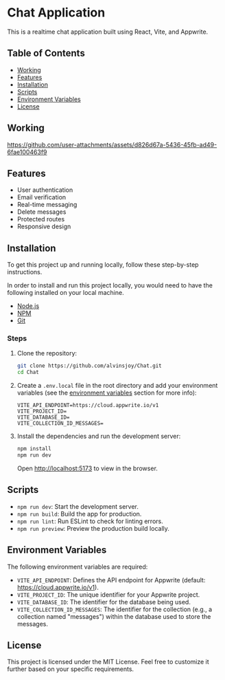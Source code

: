 # Chat Application

This is a realtime chat application built using React, Vite, and Appwrite.

## Table of Contents

- [Working](#working)
- [Features](#features)
- [Installation](#installation)
- [Scripts](#scripts)
- [Environment Variables](#environment-variables)
- [License](#license)

## Working

<https://github.com/user-attachments/assets/d826d67a-5436-45fb-ad49-6fae100463f9>

## Features

- User authentication
- Email verification
- Real-time messaging
- Delete messages
- Protected routes
- Responsive design

## Installation

To get this project up and running locally, follow these step-by-step instructions.

In order to install and run this project locally, you would need to have the following installed on your local machine.

- [Node.js](https://nodejs.org)
- [NPM](https://www.npmjs.com)
- [Git](https://git-scm.com)

### Steps

1. Clone the repository:

    ```sh
    git clone https://github.com/alvinsjoy/Chat.git
    cd Chat
    ```

2. Create a `.env.local` file in the root directory and add your environment variables (see the [environment variables](#environment-variables) section for more info):

    ```env
    VITE_API_ENDPOINT=https://cloud.appwrite.io/v1
    VITE_PROJECT_ID=
    VITE_DATABASE_ID=
    VITE_COLLECTION_ID_MESSAGES=
    ```

3. Install the dependencies and run the development server:

    ```sh
    npm install
    npm run dev
    ```

    Open <http://localhost:5173> to view in the browser.

## Scripts

- `npm run dev`: Start the development server.
- `npm run build`: Build the app for production.
- `npm run lint`: Run ESLint to check for linting errors.
- `npm run preview`: Preview the production build locally.

## Environment Variables

The following environment variables are required:

- `VITE_API_ENDPOINT`: Defines the API endpoint for Appwrite (default: <https://cloud.appwrite.io/v1>).
- `VITE_PROJECT_ID`: The unique identifier for your Appwrite project.
- `VITE_DATABASE_ID`: The identifier for the database being used.
- `VITE_COLLECTION_ID_MESSAGES`: The identifier for the collection (e.g., a collection named "messages") within the database used to store the messages.

## License

This project is licensed under the MIT License.
Feel free to customize it further based on your specific requirements.
